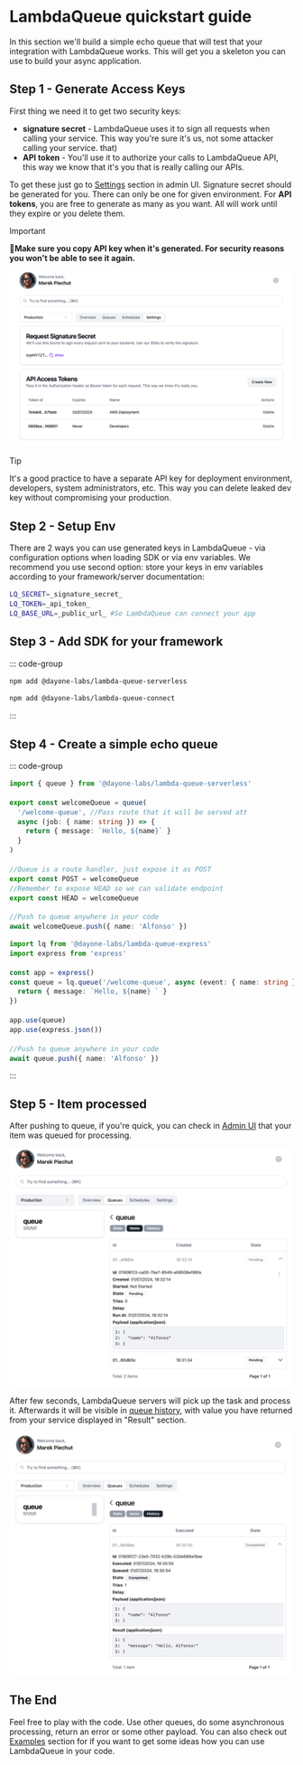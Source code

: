 # LambdaQueue quickstart guide

In this section we'll build a simple echo queue that will test that your integration with LambdaQueue works. This will get you a skeleton you can
use to build your async application.

## Step 1 - Generate Access Keys

First thing we need it to get two security keys:

- **signature secret** - LambdaQueue uses it to sign all requests when calling your service. This way you're sure it's us, not some attacker calling your service.
  that)
- **API token** - You'll use it to authorize your calls to LambdaQueue API, this way we know that it's you that is really calling our APIs.

To get these just go to [Settings](https://app.lambdaqueue.com/settings) section in admin UI.
Signature secret should be generated for you. There can only be one for given environment.
For **API tokens**, you are free to generate as many as you want. All will work until they expire or you delete them.

> [!IMPORTANT]
> 🚨**Make sure you copy API key when it's generated. For security reasons you won't be able to see it again.**

![Screenshot](./quickstart-generate-keys.png)

> [!TIP]
> It's a good practice to have a separate API key for deployment environment, developers, system administrators, etc.
> This way you can delete leaked dev key without compromising your production.

## Step 2 - Setup Env

There are 2 ways you can use generated keys in LambdaQueue - via configuration options when loading SDK or via env variables.
We recommend you use second option: store your keys in env variables according to your framework/server documentation:

```bash [.env]
LQ_SECRET=_signature_secret_
LQ_TOKEN=_api_token_
LQ_BASE_URL=_public_url_ #So LambdaQueue can connect your app
```

## Step 3 - Add SDK for your framework

::: code-group

```bash [Next.js]
npm add @dayone-labs/lambda-queue-serverless
```

```bash [Express/Connect]
npm add @dayone-labs/lambda-queue-connect
```

:::

## Step 4 - Create a simple echo queue

::: code-group

```typescript [Next.js]
import { queue } from '@dayone-labs/lambda-queue-serverless'

export const welcomeQueue = queue(
  '/welcome-queue', //Pass route that it will be served at❗
  async (job: { name: string }) => {
    return { message: `Hello, ${name}` }
  }
)

//Queue is a route handler, just expose it as POST
export const POST = welcomeQueue
//Remember to expose HEAD so we can validate endpoint
export const HEAD = welcomeQueue

//Push to queue anywhere in your code
await welcomeQueue.push({ name: 'Alfonso' })
```

```typescript [Express]
import lq from '@dayone-labs/lambda-queue-express'
import express from 'express'

const app = express()
const queue = lq.queue('/welcome-queue', async (event: { name: string }) => {
  return { message: `Hello, ${name} ` }
})

app.use(queue)
app.use(express.json())

//Push to queue anywhere in your code
await queue.push({ name: 'Alfonso' })
```

:::

## Step 5 - Item processed

After pushing to queue, if you're quick, you can check in [Admin UI](https://app.lambdaqueue.com/queues/welcome-queue/items) that
your item was queued for processing.

![Screenshot](./quickstart-item-pending.png)

After few seconds, LambdaQueue servers will pick up the task and process it. Afterwards it will be visible in [queue history](https://app.lambdaqueue.com/queues/welcome-queue/history),
with value you have returned from your service displayed in "Result" section.

![Screenshot](./quickstart-item-done.png)

## The End

Feel free to play with the code. Use other queues, do some asynchronous processing, return an error or some other payload.
You can also check out [Examples](/examples/) section for if you want to get some ideas how you can use LambdaQueue in your code.
